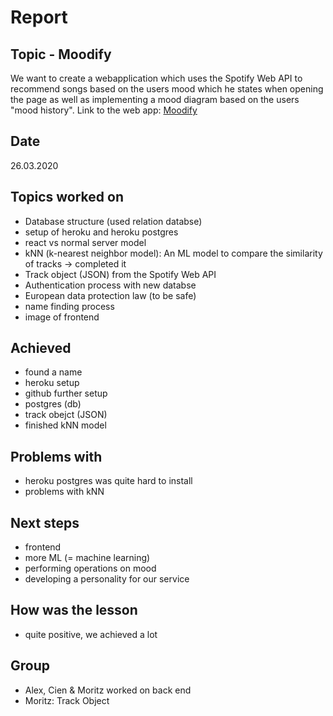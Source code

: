 # Report

## Topic - Moodify
We want to create a webapplication which uses the Spotify Web API to recommend songs based on the users mood which he states when opening the page as well as implementing a mood diagram based on the users "mood history".
Link to the web app: [Moodify](https://moodify2.glitch.me/)

## Date 
26.03.2020

## Topics worked on<br>
- Database structure (used relation databse)
- setup of heroku and heroku postgres
- react vs normal server model
- kNN (k-nearest neighbor model): An ML model to compare the similarity of tracks -> completed it
- Track object (JSON) from the Spotify Web API
- Authentication process with new databse
- European data protection law (to be safe)
- name finding process
- image of frontend

## Achieved 
- found a name
- heroku setup
- github further setup
- postgres (db)
- track obejct (JSON)
- finished kNN model


## Problems with
- heroku postgres was quite hard to install
- problems with kNN

## Next steps
- frontend
- more ML (= machine learning)
- performing operations on mood
- developing a personality for our service

## How was the lesson 
+ quite positive, we achieved a lot

## Group
- Alex, Cien & Moritz worked on back end
- Moritz: Track Object


